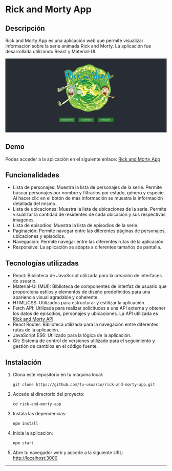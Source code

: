 # Rick and Morty App

## Descripción

Rick and Morty App es una aplicación web que permite visualizar información sobre la serie animada Rick and Morty. La aplicación fue desarrollada utilizando React y Material-UI.

![Inicio](./src/image/ejemploInicio.png)

## Demo

Podes acceder a la aplicación en el siguiente enlace: [Rick and Morty App](https://rick-and-morty-series-app.netlify.app/)

## Funcionalidades

- Lista de personajes: Muestra la lista de personajes de la serie. Permite buscar personajes por nombre y filtrarlos por estado, género y especie. Al hacer clic en el botón de más información se muestra la información detallada del mismo.
- Lista de ubicaciones: Muestra la lista de ubicaciones de la serie. Permite visualizar la cantidad de residentes de cada ubicación y sus respectivas imagenes.
- Lista de episodios: Muestra la lista de episodios de la serie.
- Paginación: Permite navegar entre las diferentes páginas de personajes, ubicaciones y episodios.
- Navegación: Permite navegar entre las diferentes rutas de la aplicación.
- Responsive: La aplicación se adapta a diferentes tamaños de pantalla.

## Tecnologías utilizadas

- React: Biblioteca de JavaScript utilizada para la creación de interfaces de usuario.
- Material-UI (MUI): Biblioteca de componentes de interfaz de usuario que proporciona estilos y elementos de diseño predefinidos para una apariencia visual agradable y coherente.
- HTML/CSS: Utilizados para estructurar y estilizar la aplicación.
- Fetch API: Utilizada para realizar solicitudes a una API externa y obtener los datos de episodios, personajes y ubicaciones. La API utilizada es [Rick and Morty API](https://rickandmortyapi.com/).
- React Router: Biblioteca utilizada para la navegación entre diferentes rutas de la aplicación.
- JavaScript ES6: Utilizado para la lógica de la aplicación.
- Git: Sistema de control de versiones utilizado para el seguimiento y gestión de cambios en el código fuente.

## Instalación

1. Clona este repositorio en tu máquina local:

   ```
   git clone https://github.com/tu-usuario/rick-and-morty-app.git
   ```

2. Accede al directorio del proyecto:

   ```
   cd rick-and-morty-app
   ```

3. Instala las dependencias:

   ```
   npm install
   ```

4. Inicia la aplicación:

   ```
   npm start
   ```

5. Abre tu navegador web y accede a la siguiente URL: [http://localhost:3000](http://localhost:3000)

---
